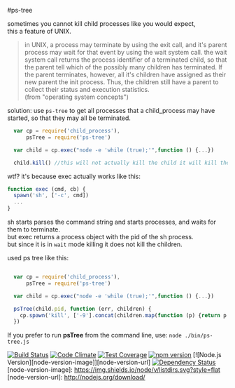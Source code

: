 #ps-tree

sometimes you cannot kill child processes like you would expect,  
this a feature of UNIX.

>in UNIX,  a process may terminate by using the exit call, and it's parent process may wait for that event by using the wait system call. the wait system call returns the process identifier of a terminated child, so that the parent tell which of the possibly many children has terminated. If the parent terminates, however, all it's children have assigned as their new parent the init process. Thus, the children still have a parent to collect their status and execution statistics.  
> (from "operating system concepts")

solution: use `ps-tree` to get all processes that a child_process may have started, so that they may all be terminated.

``` js
  var cp = require('child_process'),
      psTree = require('ps-tree')

  var child = cp.exec("node -e 'while (true);'",function () {...})

  child.kill() //this will not actually kill the child it will kill the `sh` process.

```

wtf? it's because exec actually works like this:

``` js
function exec (cmd, cb) {
  spawn('sh', ['-c', cmd])
  ...
}

```

sh starts parses the command string and starts processes, and waits for them to terminate.  
but exec returns a process object with the pid of the sh process.  
but since it is in `wait` mode killing it does not kill the children.

used ps tree like this:

``` js

  var cp = require('child_process'),
      psTree = require('ps-tree')

  var child = cp.exec("node -e 'while (true);'",function () {...})

  psTree(child.pid, function (err, children) {
    cp.spawn('kill', ['-9'].concat(children.map(function (p) {return p.PID})))
  })

```

If you prefer to run **psTree** from the command line,
use: `node ./bin/ps-tree.js`


[![Build Status](https://travis-ci.org/nelsonic/ps-tree.svg)](https://travis-ci.org/nelsonic/ps-tree)
[![Code Climate](https://codeclimate.com/github/nelsonic/ps-tree/badges/gpa.svg)](https://codeclimate.com/github/nelsonic/ps-tree)
[![Test Coverage](https://codeclimate.com/github/nelsonic/ps-tree/badges/coverage.svg)](https://codeclimate.com/github/nelsonic/ps-tree)
[![npm version](https://badge.fury.io/js/ps-tree.svg)](http://badge.fury.io/js/ps-tree)
[![Node.js Version][node-version-image]][node-version-url]
[![Dependency Status](https://david-dm.org/nelsonic/ps-tree.svg)](https://david-dm.org/nelsonic/ps-tree)
[node-version-image]: https://img.shields.io/node/v/listdirs.svg?style=flat
[node-version-url]: http://nodejs.org/download/
